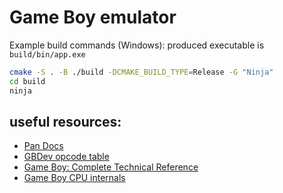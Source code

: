 # Game Boy emulator

Example build commands (Windows): produced executable is `build/bin/app.exe`
```sh
cmake -S . -B ./build -DCMAKE_BUILD_TYPE=Release -G "Ninja"
cd build
ninja
```

## useful resources:
- [Pan Docs](https://gbdev.io/pandocs/)
- [GBDev opcode table](https://gbdev.io/gb-opcodes/optables/octal)
- [Game Boy: Complete Technical Reference](https://gekkio.fi/files/gb-docs/gbctr.pdf)
- [Game Boy CPU internals](https://gist.github.com/SonoSooS/c0055300670d678b5ae8433e20bea595)